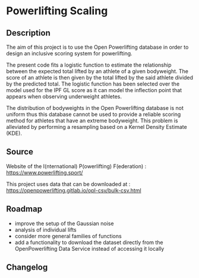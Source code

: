 # Powerlifting Scaling

## Description

The aim of this project is to use the Open Powerlifting database in order to design an inclusive scoring system for powerlifting. 

The present code fits a logistic function to estimate the relationship between the expected total lifted by an athlete of a given bodyweight. The score of an athlete is then given by the total lifted by the said athlete divided by the predicted total. The logistic function has been selected over the model used for the IPF GL score as it can model the inflection point that appears when observing underweight athletes.

The distribution of bodyweights in the Open Powerlifting database is not uniform thus this database cannot be used to provide a reliable scoring method for athletes that have an extreme bodyweight. This problem is alleviated by performing a resampling based on a Kernel Density Estimate (KDE).

## Source

Website of the I(nternational) P(owerlifting) F(ederation) : https://www.powerlifting.sport/

This project uses data that can be downloaded at : https://openpowerlifting.gitlab.io/opl-csv/bulk-csv.html

## Roadmap

  - improve the setup of the Gaussian noise
  - analysis of individual lifts
  - consider more general families of functions
  - add a functionality to download the dataset directly from the OpenPowerlifting Data Service instead of accessing it locally

## Changelog
